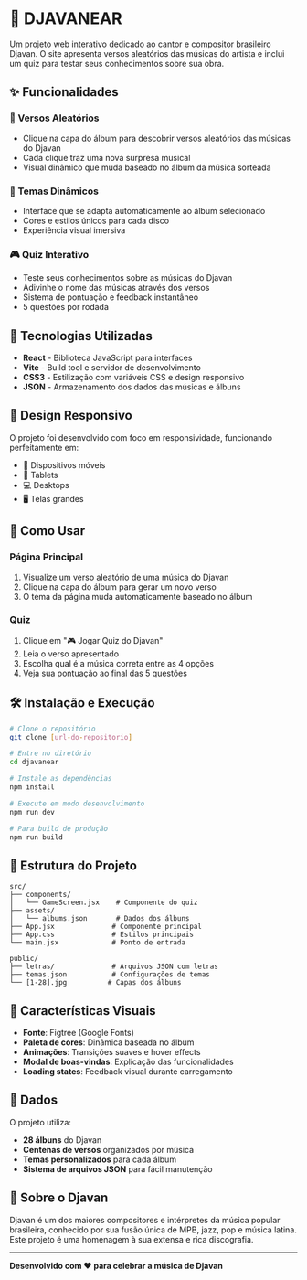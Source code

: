 # 🎵 DJAVANEAR

Um projeto web interativo dedicado ao cantor e compositor brasileiro Djavan. O site apresenta versos aleatórios das músicas do artista e inclui um quiz para testar seus conhecimentos sobre sua obra.

## ✨ Funcionalidades

### 🎼 Versos Aleatórios
- Clique na capa do álbum para descobrir versos aleatórios das músicas do Djavan
- Cada clique traz uma nova surpresa musical
- Visual dinâmico que muda baseado no álbum da música sorteada

### 🎨 Temas Dinâmicos
- Interface que se adapta automaticamente ao álbum selecionado
- Cores e estilos únicos para cada disco
- Experiência visual imersiva

### 🎮 Quiz Interativo
- Teste seus conhecimentos sobre as músicas do Djavan
- Adivinhe o nome das músicas através dos versos
- Sistema de pontuação e feedback instantâneo
- 5 questões por rodada

## 🚀 Tecnologias Utilizadas

- **React** - Biblioteca JavaScript para interfaces
- **Vite** - Build tool e servidor de desenvolvimento
- **CSS3** - Estilização com variáveis CSS e design responsivo
- **JSON** - Armazenamento dos dados das músicas e álbuns

## 📱 Design Responsivo

O projeto foi desenvolvido com foco em responsividade, funcionando perfeitamente em:
- 📱 Dispositivos móveis
- 📱 Tablets
- 💻 Desktops
- 🖥️ Telas grandes

## 🎯 Como Usar

### Página Principal
1. Visualize um verso aleatório de uma música do Djavan
2. Clique na capa do álbum para gerar um novo verso
3. O tema da página muda automaticamente baseado no álbum

### Quiz
1. Clique em "🎮 Jogar Quiz do Djavan"
2. Leia o verso apresentado
3. Escolha qual é a música correta entre as 4 opções
4. Veja sua pontuação ao final das 5 questões

## 🛠️ Instalação e Execução

```bash
# Clone o repositório
git clone [url-do-repositorio]

# Entre no diretório
cd djavanear

# Instale as dependências
npm install

# Execute em modo desenvolvimento
npm run dev

# Para build de produção
npm run build
```

## 📁 Estrutura do Projeto

```
src/
├── components/
│   └── GameScreen.jsx    # Componente do quiz
├── assets/
│   └── albums.json       # Dados dos álbuns
├── App.jsx              # Componente principal
├── App.css              # Estilos principais
└── main.jsx             # Ponto de entrada

public/
├── letras/              # Arquivos JSON com letras
├── temas.json           # Configurações de temas
└── [1-28].jpg          # Capas dos álbuns
```

## 🎨 Características Visuais

- **Fonte**: Figtree (Google Fonts)
- **Paleta de cores**: Dinâmica baseada no álbum
- **Animações**: Transições suaves e hover effects
- **Modal de boas-vindas**: Explicação das funcionalidades
- **Loading states**: Feedback visual durante carregamento

## 📝 Dados

O projeto utiliza:
- **28 álbuns** do Djavan
- **Centenas de versos** organizados por música
- **Temas personalizados** para cada álbum
- **Sistema de arquivos JSON** para fácil manutenção

## 🎵 Sobre o Djavan

Djavan é um dos maiores compositores e intérpretes da música popular brasileira, conhecido por sua fusão única de MPB, jazz, pop e música latina. Este projeto é uma homenagem à sua extensa e rica discografia.

---

**Desenvolvido com ❤️ para celebrar a música de Djavan**
